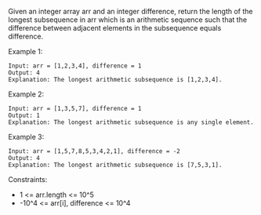 Given an integer array arr and an integer difference, return the length of the longest subsequence in arr which is an arithmetic sequence such that the difference between adjacent elements in the subsequence equals difference.

Example 1:

```
Input: arr = [1,2,3,4], difference = 1
Output: 4
Explanation: The longest arithmetic subsequence is [1,2,3,4].
```

Example 2:

```
Input: arr = [1,3,5,7], difference = 1
Output: 1
Explanation: The longest arithmetic subsequence is any single element.
```

Example 3:

```
Input: arr = [1,5,7,8,5,3,4,2,1], difference = -2
Output: 4
Explanation: The longest arithmetic subsequence is [7,5,3,1].
```

Constraints:

* 1 <= arr.length <= 10^5
* -10^4 <= arr[i], difference <= 10^4

